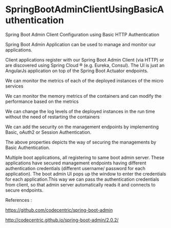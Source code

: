 # SpringBootAdminClientUsingBasicAuthentication
Spring Boot Admin Client Configuration using Basic HTTP Authentication

Spring Boot Admin Application can be used to manage and monitor our applications.

Client applications register with our Spring Boot Admin Client (via HTTP) or are discovered using Spring Cloud ® (e.g. Eureka, Consul). The UI is just an AngularJs application on top of the Spring Boot Actuator endpoints.

We can monitor the metrics of each of the deployed instances of the micro services

We can monitor the memory metrics of the containers and can modify the performance based on the metrics

We can change the log levels of the deployed instances in the run time without the need of restarting the containers

We can add the security on the management endpoints by implementing Basic, oAuth2 or Session Authentication.

The above properties depicts the way of securing the managements by Basic Authentication.

 

Multiple boot applications, all registering to same boot admin server. These applications have secured management endpoints having different authentication credentials (different username/ password for each application).
The boot admin UI pops up the window to enter the credentials for each application.This way we can  pass the authentication credentials from client, so that admin server automatically reads it and connects to secure endpoints.

 

References :

https://github.com/codecentric/spring-boot-admin

http://codecentric.github.io/spring-boot-admin/2.0.2/
